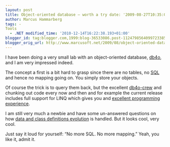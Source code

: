 ```yaml
---
layout: post
title: Object-oriented database – worth a try date: '2009-08-27T10:35:00.001+02:00'
author: Marcus Hammarberg
tags: -
Tools
  - .NET modified_time: '2010-12-14T16:22:38.193+01:00'
blogger_id: tag:blogger.com,1999:blog-36533086.post-1124798564099723385
blogger_orig_url: http://www.marcusoft.net/2009/08/object-oriented-database-worth-try.html
---
```



I have been doing a very small lab with an object-oriented database,
<a href="http://www.db4o.com" target="_blank">db4o</a>, and I am very
impressed indeed.

The concept a first is a bit hard to grasp since there are no tables, no
<a href="http://www.youtube.com/watch?v=p5EIrSM8dCA"
target="_blank">SQL</a> and hence no mapping going on. You simply store
your objects.

Of course the trick is to query them back, but the excellent
<a href="http://developer.db4o.com/blogs/default.aspx"
target="_blank">db4o-crew</a> and chunking out code every now and then
and for example the current release includes full support for LINQ which
gives you and <a
href="http://developer.db4o.com/Resources/view.aspx/Reference/Object_Lifecycle/Querying/LINQ/Simple_Example"
target="_blank">excellent programming experience</a>.

I am still very much a newbie and have some un-answered questions on how
<a
href="https://na2.salesforce.com/_ui/selfservice/pkb/PublicKnowledgeSolution/d?orgId=00D300000000PmR&amp;id=50130000000FPoE&amp;retURL=/sol/public/search.jsp%3Fsearch%3Ddata%2Bversioning%26orgId%3D00D300000000PmR&amp;ps=1"
target="_blank">data and class definitions evolution</a> is handled. But
it looks cool, very cool.

Just say it loud for yourself: “No more SQL. No more mapping.” Yeah, you
like it, admit it.
